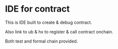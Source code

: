 # IDE for contract

This is IDE built to create & debug contract.

Also link to ub & hx to register & call contract onchain.

Both test and formal chain provided.
